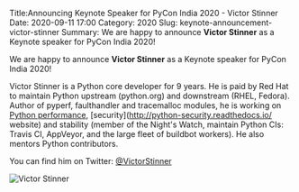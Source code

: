 Title:Announcing Keynote Speaker for PyCon India 2020 - Victor Stinner
Date: 2020-09-11 17:00
Category: 2020
Slug: keynote-announcement-victor-stinner
Summary: We are happy to announce **Victor Stinner** as a Keynote speaker for PyCon India 2020!

We are happy to announce **Victor Stinner** as a Keynote speaker for PyCon India 2020!

Victor Stinner is a Python core developer for 9 years. He is paid by Red Hat to maintain Python upstream (python.org) and downstream (RHEL, Fedora). Author of pyperf, faulthandler and tracemalloc modules, he is working on [Python performance](https://speed.python.org/), [security](http://python-security.readthedocs.io/ website) and stability (member of the Night's Watch, maintain Python CIs: Travis CI, AppVeyor, and the large fleet of buildbot workers). He also mentors Python contributors.

You can find him on Twitter: [@VictorStinner](https://twitter.com/VictorStinner)

![Victor Stinner](https://in.pycon.org/2020/assets/images/victorstinner.jpg)

